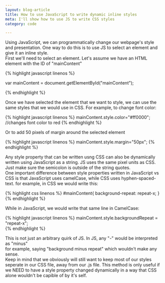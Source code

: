 ```yaml
---
layout: blog-article
title: How to use JavaScript to write dynamic inline styles
meta: I'll show how to use JS to write CSS styles
category: code

---
```

<p>Using JavaScript, we can programmatically change our webpage's style and presentation. One way to do this is to use JS to select an element and give it an inline style.<br> First we'll need to select an element. Let's assume we have an HTML element with the ID of "mainContent"</p>


{% highlight javascript linenos %}

var mainContent = document.getElementById("mainContent"); 

{% endhighlight %}


<p>Once we have selected the element that we want to style, we can use the same styles that we would use in CSS. For example, to change font color:</p>

{% highlight javascript linenos %}
mainContent.style.color="#ff0000"; //changes font color to red
{% endhighlight %}

<p>Or to add 50 pixels of margin around the selected element</p>

{% highlight javascript linenos %}
mainContent.style.margin="50px";
 {% endhighlight %}

<p>Any style property that can be written usng CSS can also be dynamically written using JavaScript as a string. JS uses the same pixel units as CSS. Just make sure the semicolon is outside of the string quotes. <br>
One important difference between style properties written in JavaScript vs CSS is that JavaScript uses camelCase, while CSS uses hyphen-spaced-text. for example, in CSS we would write this:</p>


{% highlight css linenos %}
#mainContent{
    background-repeat: repeat-x;
}
 {% endhighlight %}

 <p>While in JavaScript, we would write that same line in CamelCase:</p>


{% highlight javascript linenos %}
mainContent.style.backgroundRepeat = "repeat-x";  
 {% endhighlight %}


<p>This is not just an arbitrary quirk of JS. In JS, any "-" would be interpreted as "minus" <br>for example, saying "background minus repeat" which wouldn't make any sense. <br> Keep in mind that we obviously will still want to keep most of our styles seperate in our CSS file, away from our .js file. This method is only useful if we NEED to have a style property changed dynamically in a way that CSS alone wouldn't be capible of by it's self.</p>